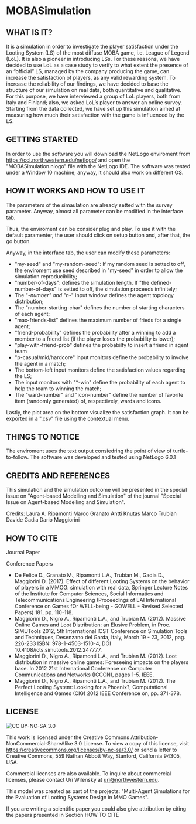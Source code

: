 # MOBASimulation

## WHAT IS IT?

It is a simulation in order to investigate the player satisfaction under the Looting System (LS) of the most diffuse MOBA game, i.e. League of Legend (LoL).
It is also a pioneer in introducing LSs. For these reasons, we have decided to use LoL as a case study to verify to what extent the presence of an “official” LS, managed by the company producing the game, can increase the satisfaction of players, as any valid rewarding system. To increase the reliability of our findings, we have decided to base the structure of our simulation on real data, both quantitative and qualitative. For this purpose, we have interviewed a group of LoL players, both from Italy and Finland; also, we asked LoL’s player to answer an online survey. Starting from the data collected, we have set up this simulation aimed at measuring how much their satisfaction with the game is influenced by the LS. 

## GETTING STARTED

In order to use the software you will download the NetLogo enviroment from https://ccl.northwestern.edu/netlogo/ and open the "MOBASimulation.nlogo" file with the NetLogo IDE.
The software was tested under a Window 10 machine; anyway, it should also work on different OS. 

## HOW IT WORKS AND HOW TO USE IT

The parameters of the simaulation are already setted with the survey parameter.
Anyway, almost all parameter can be modified in the interface tab.

Thus, the enviroment can be consider plug and play. To use it with the default paramenter, the user should click on setup button and, after that, the go button.

Anyway, in the interface tab, the user can modify these parameters:

- "my-seed" and "my-random-seed": If my random seed is setted to off, the enviroment use seed described in "my-seed" in order to allow the simulation reproducibility;
- "number-of-days": defines the simulation length. If "the defined-number-of-days" is setted to off, the simulation proceeds infinitely;
- The "*-number" and "n-*" input window defines the agent topology distribution;
- The "number-starting-char" defines the number of starting characters of each agent;
- "max-friends-list" defines the maximum number of frieds for a single agent;
- "friend-probability" defines the probability after a winning to add a member to a friend list (if the player loses the probability is lower);
- "play-with-friend-prob" defines the probabilty to insert a friend in agent team
- "p-casual/mid/hardcore" input monitors define the probability to involve the agent in a match;
- The bottom-left input monitors define the satisfaction values regarding the LS;
- The input monitors with "*-win" define the probability of each agent to help the team to winning the match;
- The "ward-number" and "icon-number" define the number of favorite item (randomly generated) of, respectively, wards and icons.

Lastly, the plot area on the bottom visualize the satisfaction graph. It can be exported in a ".csv" file using the contextual menu.


## THINGS TO NOTICE

The enviroment uses the text output consiedring the point of view of turtle-to-follow.
The software was developed and tested using NetLogo 6.0.1

## CREDITS AND REFERENCES

This simulation and the simulation outcome will be presented in the special issue on "Agent-based Modelling and Simulation" of the journal "Special Issue on Agent-based Modelling and Simulation".

Credits:
Laura A. Ripamonti
Marco Granato
Antti Knutas
Marco Trubian
Davide Gadia
Dario Maggiorini


## HOW TO CITE

Journal Paper

Conference Papers
 * De Felice D., Granato M., Ripamonti L.A., Trubian M., Gadia D., Maggiorini D. (2017). Effect of different Looting Systems on the behavior of players in a MMOG: simulation with real data, Springer Lecture Notes of the Institute for Computer Sciences, Social Informatics and Telecommunications Engineering (Proceedings of EAI International Conference on Games fOr WELL-being - GOWELL - Revised Selected Papers) 181, pp. 110-118.
 * Maggiorini D., Nigro A., Ripamonti L.A., and Trubian M. (2012). Massive Online Games and Loot Distribution: an Elusive Problem, in Proc. SIMUTools 2012, 5th International ICST Conference on Simulation Tools and Techniques, Desenzano del Garda, Italy, March 19 - 23, 2012, pag. 226-233 ISBN: 978-1-4503-1510-4, DOI 10.4108/icts.simutools.2012.247777.
 * Maggiorini D., Nigro A., Ripamonti L.A., and Trubian M. (2012). Loot distribution in massive online games: Foreseeing impacts on the players base. In 2012 21st International Conference on Computer Communications and Networks (ICCCN), pages 1-5. IEEE.
 * Maggiorini D., Nigro A., Ripamonti L.A., and Trubian M. (2012). The Perfect Looting System: Looking for a Phoenix?, Computational Intelligence and Games (CIG) 2012 IEEE Conference on, pp. 371-378.

## LICENSE

![CC BY-NC-SA 3.0](http://ccl.northwestern.edu/images/creativecommons/byncsa.png)

This work is licensed under the Creative Commons Attribution-NonCommercial-ShareAlike 3.0 License.  To view a copy of this license, visit https://creativecommons.org/licenses/by-nc-sa/3.0/ or send a letter to Creative Commons, 559 Nathan Abbott Way, Stanford, California 94305, USA.

Commercial licenses are also available. To inquire about commercial licenses, please contact Uri Wilensky at uri@northwestern.edu.

This model was created as part of the projects: "Multi-Agent Simulations for the Evaluation of Looting Systems Design in MMO Games".

If you are writing a scientific paper you could also give attribution by citing the papers presented in Section HOW TO CITE
<!-- 2017 Cite: To Define -->





